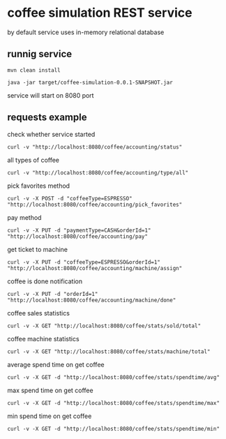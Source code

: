 # coffee simulation REST service

by default service uses in-memory relational database

## runnig service

```Shell
mvn clean install

java -jar target/coffee-simulation-0.0.1-SNAPSHOT.jar
```
service will start on 8080 port

## requests example

check whether service started 
```Shell
curl -v "http://localhost:8080/coffee/accounting/status"
```

all types of coffee
```Shell
curl -v "http://localhost:8080/coffee/accounting/type/all"
```

pick favorites method
```Shell
curl -v -X POST -d "coffeeType=ESPRESSO" "http://localhost:8080/coffee/accounting/pick_favorites"
```

pay method
```Shell
curl -v -X PUT -d "paymentType=CASH&orderId=1" "http://localhost:8080/coffee/accounting/pay"
```

get ticket to machine
```Shell
curl -v -X PUT -d "coffeeType=ESPRESSO&orderId=1" "http://localhost:8080/coffee/accounting/machine/assign"
```

coffee is done notification
```Shell
curl -v -X PUT -d "orderId=1" "http://localhost:8080/coffee/accounting/machine/done"
```

coffee sales statistics
```Shell
curl -v -X GET "http://localhost:8080/coffee/stats/sold/total"
```

coffee machine statistics
```Shell
curl -v -X GET "http://localhost:8080/coffee/stats/machine/total"
```

average spend time on get coffee
```Shell
curl -v -X GET -d "http://localhost:8080/coffee/stats/spendtime/avg"
```

max spend time on get coffee
```Shell
curl -v -X GET -d "http://localhost:8080/coffee/stats/spendtime/max"
```

min spend time on get coffee
```Shell
curl -v -X GET -d "http://localhost:8080/coffee/stats/spendtime/min"
```

